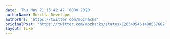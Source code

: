 ```yaml
---
date: 'Thu May 21 15:42:47 +0000 2020'
authorName: Mozilla Developer
authorUrl: 'https://twitter.com/mozhacks'
originalPost: 'https://twitter.com/mozhacks/status/1263495461488537602'
layout: like
---
```

